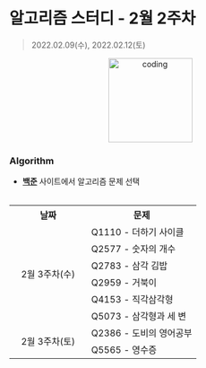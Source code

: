 # 알고리즘 스터디 - 2월 2주차

> 2022.02.09(수), 2022.02.12(토)

<p align="center">
  <img src="https://user-images.githubusercontent.com/66001046/152260938-51b1334f-297f-4092-8f37-f02dc9cd3a07.png" alt="coding" width="150px" />
</p>



### Algorithm

- [**백준**](https://www.acmicpc.net/) 사이트에서 알고리즘 문제 선택<br><br>
<table>
	<tr>
		<th align="center">날짜</th>
		<th align="center">문제</th>
	</tr>
	<tr>
		<td rowspan="6">&nbsp;&nbsp;&nbsp;2월 3주차(수)&nbsp;&nbsp;&nbsp;</td>
		<td>Q1110 - 더하기 사이클</td>
	</tr>
	<tr>
		<td>Q2577 - 숫자의 개수</td>
	</tr>
	<tr>
		<td>Q2783 - 삼각 김밥</td>
	</tr>
	<tr>
		<td>Q2959 - 거북이</td>
	</tr>
	<tr>
		<td>Q4153 - 직각삼각형</td>
	</tr>
	<tr>
		<td>Q5073 - 삼각형과 세 변</td>
	</tr>
	<tr>
		<td rowspan="2">&nbsp;&nbsp;&nbsp;2월 3주차(토)&nbsp;&nbsp;&nbsp;</td>
		<td>Q2386 - 도비의 영어공부</td>
	</tr>
	<tr>
		<td>Q5565 - 영수증</td>
	</tr>
</table>

